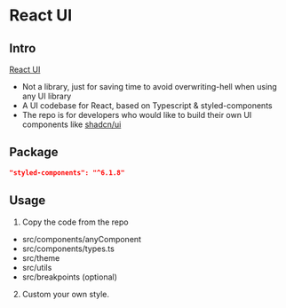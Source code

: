 # React UI

## Intro
[React UI](https://react-ui-ten.vercel.app/)

- Not a library, just for saving time to avoid overwriting-hell when using any UI library
- A UI codebase for React, based on Typescript & styled-components
- The repo is for developers who would like to build their own UI components like [shadcn/ui]("https://ui.shadcn.com/")

## Package

```json
"styled-components": "^6.1.8"
```

## Usage
1. Copy the code from the repo
- src/components/anyComponent
- src/components/types.ts
- src/theme
- src/utils
- src/breakpoints (optional)

2. Custom your own style.